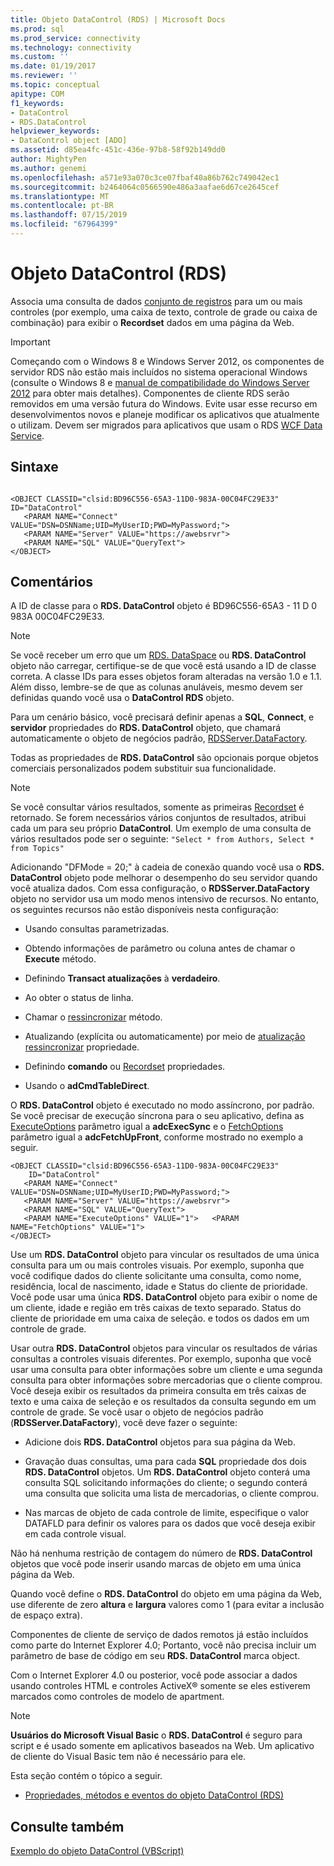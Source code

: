 ```yaml
---
title: Objeto DataControl (RDS) | Microsoft Docs
ms.prod: sql
ms.prod_service: connectivity
ms.technology: connectivity
ms.custom: ''
ms.date: 01/19/2017
ms.reviewer: ''
ms.topic: conceptual
apitype: COM
f1_keywords:
- DataControl
- RDS.DataControl
helpviewer_keywords:
- DataControl object [ADO]
ms.assetid: d85ea4fc-451c-436e-97b8-58f92b149dd0
author: MightyPen
ms.author: genemi
ms.openlocfilehash: a571e93a070c3ce07fbaf40a86b762c749042ec1
ms.sourcegitcommit: b2464064c0566590e486a3aafae6d67ce2645cef
ms.translationtype: MT
ms.contentlocale: pt-BR
ms.lasthandoff: 07/15/2019
ms.locfileid: "67964399"
---
```

# <a name="datacontrol-object-rds"></a>Objeto DataControl (RDS)
Associa uma consulta de dados [conjunto de registros](../../../ado/reference/ado-api/recordset-object-ado.md) para um ou mais controles (por exemplo, uma caixa de texto, controle de grade ou caixa de combinação) para exibir o **Recordset** dados em uma página da Web.  
  
> [!IMPORTANT]
>  Começando com o Windows 8 e Windows Server 2012, os componentes de servidor RDS não estão mais incluídos no sistema operacional Windows (consulte o Windows 8 e [manual de compatibilidade do Windows Server 2012](https://www.microsoft.com/download/details.aspx?id=27416) para obter mais detalhes). Componentes de cliente RDS serão removidos em uma versão futura do Windows. Evite usar esse recurso em desenvolvimentos novos e planeje modificar os aplicativos que atualmente o utilizam. Devem ser migrados para aplicativos que usam o RDS [WCF Data Service](https://go.microsoft.com/fwlink/?LinkId=199565).  
  
## <a name="syntax"></a>Sintaxe  
  
```  
  
<OBJECT CLASSID="clsid:BD96C556-65A3-11D0-983A-00C04FC29E33" ID="DataControl"  
   <PARAM NAME="Connect" VALUE="DSN=DSNName;UID=MyUserID;PWD=MyPassword;">  
   <PARAM NAME="Server" VALUE="https://awebsrvr">  
   <PARAM NAME="SQL" VALUE="QueryText">  
</OBJECT>  
```  
  
## <a name="remarks"></a>Comentários  
 A ID de classe para o **RDS. DataControl** objeto é BD96C556-65A3 - 11 D 0 983A 00C04FC29E33.  
  
> [!NOTE]
>  Se você receber um erro que um [RDS. DataSpace](../../../ado/reference/rds-api/dataspace-object-rds.md) ou **RDS. DataControl** objeto não carregar, certifique-se de que você está usando a ID de classe correta. A classe IDs para esses objetos foram alteradas na versão 1.0 e 1.1. Além disso, lembre-se de que as colunas anuláveis, mesmo devem ser definidas quando você usa o **DataControl RDS** objeto.  
  
 Para um cenário básico, você precisará definir apenas a **SQL**, **Connect**, e **servidor** propriedades do **RDS. DataControl** objeto, que chamará automaticamente o objeto de negócios padrão, [RDSServer.DataFactory](../../../ado/reference/rds-api/datafactory-object-rdsserver.md).  
  
 Todas as propriedades de **RDS. DataControl** são opcionais porque objetos comerciais personalizados podem substituir sua funcionalidade.  
  
> [!NOTE]
>  Se você consultar vários resultados, somente as primeiras [Recordset](../../../ado/reference/ado-api/recordset-object-ado.md) é retornado. Se forem necessários vários conjuntos de resultados, atribui cada um para seu próprio **DataControl**. Um exemplo de uma consulta de vários resultados pode ser o seguinte: `"Select * from Authors, Select * from Topics"`  
  
 Adicionando "DFMode = 20;" à cadeia de conexão quando você usa o **RDS. DataControl** objeto pode melhorar o desempenho do seu servidor quando você atualiza dados. Com essa configuração, o **RDSServer.DataFactory** objeto no servidor usa um modo menos intensivo de recursos. No entanto, os seguintes recursos não estão disponíveis nesta configuração:  
  
-   Usando consultas parametrizadas.  
  
-   Obtendo informações de parâmetro ou coluna antes de chamar o **Execute** método.  
  
-   Definindo **Transact atualizações** à **verdadeiro**.  
  
-   Ao obter o status de linha.  
  
-   Chamar o [ressincronizar](../../../ado/reference/ado-api/resync-method.md) método.  
  
-   Atualizando (explícita ou automaticamente) por meio de [atualização ressincronizar](../../../ado/reference/ado-api/update-resync-property-dynamic-ado.md) propriedade.  
  
-   Definindo **comando** ou [Recordset](../../../ado/reference/rds-api/recordset-sourcerecordset-properties-rds.md) propriedades.  
  
-   Usando o **adCmdTableDirect**.  
  
 O **RDS. DataControl** objeto é executado no modo assíncrono, por padrão. Se você precisar de execução síncrona para o seu aplicativo, defina as [ExecuteOptions](../../../ado/reference/rds-api/executeoptions-property-rds.md) parâmetro igual a **adcExecSync** e o [FetchOptions](../../../ado/reference/rds-api/fetchoptions-property-rds.md) parâmetro igual a **adcFetchUpFront**, conforme mostrado no exemplo a seguir.  
  
```  
<OBJECT CLASSID="clsid:BD96C556-65A3-11D0-983A-00C04FC29E33"   
    ID="DataControl"  
   <PARAM NAME="Connect" VALUE="DSN=DSNName;UID=MyUserID;PWD=MyPassword;">  
   <PARAM NAME="Server" VALUE="https://awebsrvr">  
   <PARAM NAME="SQL" VALUE="QueryText">  
   <PARAM NAME="ExecuteOptions" VALUE="1">   <PARAM NAME="FetchOptions" VALUE="1">  
</OBJECT>  
```  
  
 Use um **RDS. DataControl** objeto para vincular os resultados de uma única consulta para um ou mais controles visuais. Por exemplo, suponha que você codifique dados do cliente solicitante uma consulta, como nome, residência, local de nascimento, idade e Status do cliente de prioridade. Você pode usar uma única **RDS. DataControl** objeto para exibir o nome de um cliente, idade e região em três caixas de texto separado. Status do cliente de prioridade em uma caixa de seleção. e todos os dados em um controle de grade.  
  
 Usar outra **RDS. DataControl** objetos para vincular os resultados de várias consultas a controles visuais diferentes. Por exemplo, suponha que você usar uma consulta para obter informações sobre um cliente e uma segunda consulta para obter informações sobre mercadorias que o cliente comprou. Você deseja exibir os resultados da primeira consulta em três caixas de texto e uma caixa de seleção e os resultados da consulta segundo em um controle de grade. Se você usar o objeto de negócios padrão (**RDSServer.DataFactory**), você deve fazer o seguinte:  
  
-   Adicione dois **RDS. DataControl** objetos para sua página da Web.  
  
-   Gravação duas consultas, uma para cada **SQL** propriedade dos dois **RDS. DataControl** objetos. Um **RDS. DataControl** objeto conterá uma consulta SQL solicitando informações do cliente; o segundo conterá uma consulta que solicita uma lista de mercadorias, o cliente comprou.  
  
-   Nas marcas de objeto de cada controle de limite, especifique o valor DATAFLD para definir os valores para os dados que você deseja exibir em cada controle visual.  
  
 Não há nenhuma restrição de contagem do número de **RDS. DataControl** objetos que você pode inserir usando marcas de objeto em uma única página da Web.  
  
 Quando você define o **RDS. DataControl** do objeto em uma página da Web, use diferente de zero **altura** e **largura** valores como 1 (para evitar a inclusão de espaço extra).  
  
 Componentes de cliente de serviço de dados remotos já estão incluídos como parte do Internet Explorer 4.0; Portanto, você não precisa incluir um parâmetro de base de código em seu **RDS. DataControl** marca object.  
  
 Com o Internet Explorer 4.0 ou posterior, você pode associar a dados usando controles HTML e controles ActiveX® somente se eles estiverem marcados como controles de modelo de apartment.  
  
> [!NOTE]
>  **Usuários do Microsoft Visual Basic** o **RDS. DataControl** é seguro para script e é usado somente em aplicativos baseados na Web. Um aplicativo de cliente do Visual Basic tem não é necessário para ele.  
  
 Esta seção contém o tópico a seguir.  
  
-   [Propriedades, métodos e eventos do objeto DataControl (RDS)](../../../ado/reference/rds-api/datacontrol-object-rds-properties-methods-and-events.md)  
  
## <a name="see-also"></a>Consulte também  
 [Exemplo do objeto DataControl (VBScript)](../../../ado/reference/rds-api/datacontrol-object-example-vbscript.md)






















